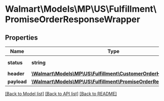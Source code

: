 # Walmart\Models\MP\US\Fulfillment\PromiseOrderResponseWrapper

## Properties

Name | Type | Description | Notes
------------ | ------------- | ------------- | -------------
**status** | **string** | Response status. | [optional]
**header** | [**\Walmart\Models\MP\US\Fulfillment\CustomerOrderHeader**](CustomerOrderHeader.md) |  | [optional]
**payload** | [**\Walmart\Models\MP\US\Fulfillment\PromiseOrderResponsePayload**](PromiseOrderResponsePayload.md) |  | [optional]


[[Back to Model list]](./) [[Back to API list]](../../../../../README.md#supported-apis) [[Back to README]](../../../../../README.md)
